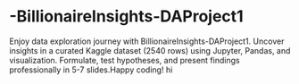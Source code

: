# -BillionaireInsights-DAProject1
Enjoy data exploration journey with BillionaireInsights-DAProject1. Uncover insights in a curated Kaggle dataset (2540 rows) using Jupyter, Pandas, and visualization. Formulate, test hypotheses, and present findings professionally in 5-7 slides.Happy coding!
hi
